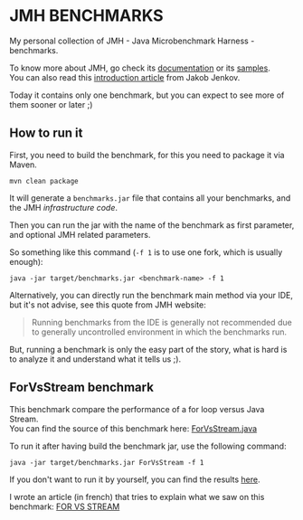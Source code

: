 # JMH BENCHMARKS

My personal collection of JMH - Java Microbenchmark Harness - benchmarks.

To know more about JMH, go check its [documentation](https://openjdk.java.net/projects/code-tools/jmh/)
or its [samples](https://hg.openjdk.java.net/code-tools/jmh/file/tip/jmh-samples/src/main/java/org/openjdk/jmh/samples). <br/>
You can also read this [introduction article](http://tutorials.jenkov.com/java-performance/jmh.html) from Jakob Jenkov.

Today it contains only one benchmark, but you can expect to see more of them sooner or later ;)

## How to run it

First, you need to build the benchmark, for this you need to package it via Maven. 

```
mvn clean package
```

It will generate a `benchmarks.jar` file that contains all your benchmarks, and the JMH _infrastructure code_.

Then you can run the jar with the name of the benchmark as first parameter, and optional JMH related parameters.

So something like this command (`-f 1` is to use one fork, which is usually enough):

```
java -jar target/benchmarks.jar <benchmark-name> -f 1
```

Alternatively, you can directly run the benchmark main method via your IDE, but it's not advise, see this quote from JMH website:

> Running benchmarks from the IDE is generally not recommended due to generally uncontrolled environment in which the benchmarks run.

But, running a benchmark is only the easy part of the story, what is hard is to analyze it and understand what it tells us ;).

## ForVsStream benchmark
This benchmark compare the performance of a for loop versus Java Stream.<br/>
You can find the source of this benchmark here: [ForVsStream.java](src/main/java/fr/loicmathieu/jmh/ForVsStream.java)

To run it after having build the benchmark jar, use the following command:

```
java -jar target/benchmarks.jar ForVsStream -f 1
```

If you don't want to run it by yourself, you can find the results [here](run/ForVsStream/results.txt).

I wrote an article (in french) that tries to explain what we saw on this benchmark: [FOR VS STREAM](https://www.loicmathieu.fr/wordpress/informatique/for-vs-stream/)




